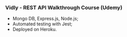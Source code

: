 ### Vidly - REST API Walkthrough Course (Udemy)
- Mongo DB, Express.js, Node.js;
- Automated testing with Jest;
- Deployed on Heroku.
